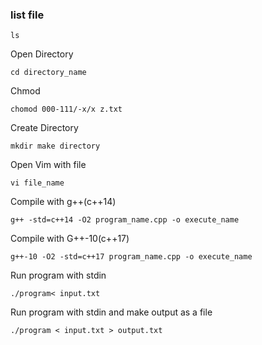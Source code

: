### list file
```shell
ls 
```
Open Directory
```shell
cd directory_name
```
Chmod
```shell
chomod 000-111/-x/x z.txt
```
Create Directory
```shell
mkdir make directory
```
Open Vim with file
```shell
vi file_name 
```
Compile with g++(c++14)
```shell
g++ -std=c++14 -O2 program_name.cpp -o execute_name
```
Compile with G++-10(c++17)
```shell
g++-10 -O2 -std=c++17 program_name.cpp -o execute_name
```
Run program with stdin
```shell
./program< input.txt
```
Run program with stdin and make output as a file
```shell
./program < input.txt > output.txt 
```
